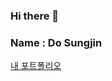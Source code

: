 ### Hi there 👋
### Name : Do Sungjin


[내 포트폴리오](https://www.notion.so/Do-Sungjin-Portfolio-68771f5f658e4f13ab7b52e21a8d6e9d?pvs=4)
